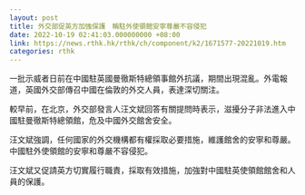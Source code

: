 ```yaml
---
layout: post
title: 外交部促英方加強保護　稱駐外使領館安寧尊嚴不容侵犯
date: 2022-10-19 02:41:03.000000000 +08:00
link: https://news.rthk.hk/rthk/ch/component/k2/1671577-20221019.htm
categories: rthk
---
```


一批示威者日前在中國駐英國曼徹斯特總領事館外抗議，期間出現混亂。外電報道，英國外交部傳召中國在倫敦的外交人員，表達深切關注。

較早前，在北京，外交部發言人汪文斌回答有關提問時表示，滋擾分子非法進入中國駐曼徹斯特總領館，危及中國外交館舍安全。

汪文斌強調，任何國家的外交機構都有權採取必要措施，維護館舍的安寧和尊嚴。 中國駐外使領館的安寧和尊嚴不容侵犯。

汪文斌又促請英方切實履行職責，採取有效措施，加強對中國駐英使領館館舍和人員的保護。
